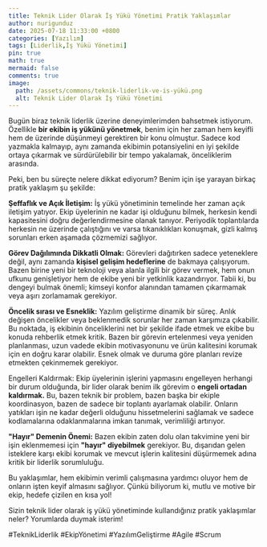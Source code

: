 ```yaml
---
title: Teknik Lider Olarak İş Yükü Yönetimi Pratik Yaklaşımlar
author: nurigunduz
date: 2025-07-18 11:33:00 +0800
categories: [Yazılım]
tags: [Liderlik,İş Yükü Yönetimi]
pin: true
math: true
mermaid: false
comments: true
image:
  path: /assets/commons/teknik-liderlik-ve-is-yükü.png
  alt: Teknik Lider Olarak İş Yükü Yönetimi
---
```


Bugün biraz teknik liderlik üzerine deneyimlerimden bahsetmek istiyorum. Özellikle **bir ekibin iş yükünü yönetmek**, benim için her zaman hem keyifli hem de üzerinde düşünmeyi gerektiren bir konu olmuştur. Sadece kod yazmakla kalmayıp, aynı zamanda ekibimin potansiyelini en iyi şekilde ortaya çıkarmak ve sürdürülebilir bir tempo yakalamak, önceliklerim arasında.

Peki, ben bu süreçte nelere dikkat ediyorum? Benim için işe yarayan birkaç pratik yaklaşım şu şekilde:

**Şeffaflık ve Açık İletişim:** İş yükü yönetiminin temelinde her zaman açık iletişim yatıyor. Ekip üyelerinin ne kadar işi olduğunu bilmek, herkesin kendi kapasitesini doğru değerlendirmesine olanak tanıyor. Periyodik toplantılarda herkesin ne üzerinde çalıştığını ve varsa tıkanıklıkları konuşmak, gizli kalmış sorunları erken aşamada çözmemizi sağlıyor.

**Görev Dağılımında Dikkatli Olmak:** Görevleri dağıtırken sadece yeteneklere değil, aynı zamanda **kişisel gelişim hedeflerine** de bakmaya çalışıyorum. Bazen birine yeni bir teknoloji veya alanla ilgili bir görev vermek, hem onun ufkunu genişletiyor hem de ekibe yeni bir yetkinlik kazandırıyor. Tabii ki, bu dengeyi bulmak önemli; kimseyi konfor alanından tamamen çıkarmamak veya aşırı zorlamamak gerekiyor.

**Öncelik sırası ve Esneklik:** Yazılım geliştirme dinamik bir süreç. Anlık değişen öncelikler veya beklenmedik sorunlar her zaman karşımıza çıkabilir. Bu noktada, iş ekibinin önceliklerini net bir şekilde ifade etmek ve ekibe bu konuda rehberlik etmek kritik. Bazen bir görevin ertelenmesi veya yeniden planlanması, uzun vadede ekibin motivasyonunu ve ürün kalitesini korumak için en doğru karar olabilir. Esnek olmak ve duruma göre planları revize etmekten çekinmemek gerekiyor.

Engelleri Kaldırmak: Ekip üyelerinin işlerini yapmasını engelleyen herhangi bir durum olduğunda, bir lider olarak benim ilk görevim o **engeli ortadan kaldırmak.** Bu, bazen teknik bir problem, bazen başka bir ekiple koordinasyon, bazen de sadece bir toplantı ayarlamak olabilir. Onların yatıkları işin ne kadar değerli olduğunu hissetmelerini sağlamak ve sadece kodlamalarına odaklanmalarına imkan tanımak, verimliliği artırıyor.

**"Hayır" Demenin Önemi:** Bazen ekibin zaten dolu olan takvimine yeni bir işin eklenmemesi için **"hayır" diyebilmek** gerekiyor. Bu, dışarıdan gelen isteklere karşı ekibi korumak ve mevcut işlerin kalitesini düşürmemek adına kritik bir liderlik sorumluluğu.

Bu yaklaşımlar, hem ekibimin verimli çalışmasına yardımcı oluyor hem de onların işten keyif almasını sağlıyor. Çünkü biliyorum ki, mutlu ve motive bir ekip, hedefe çizilen en kısa yol!

Sizin teknik lider olarak iş yükü yönetiminde kullandığınız pratik yaklaşımlar neler? Yorumlarda duymak isterim!

#TeknikLiderlik #EkipYönetimi #YazılımGeliştirme #Agile #Scrum


